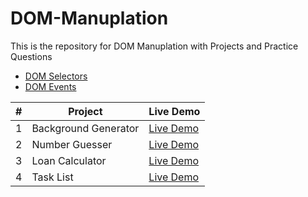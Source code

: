# DOM-Manuplation
This is the  repository for DOM Manuplation with Projects and Practice Questions
- [DOM Selectors](URL)
- [DOM Events](URL)

| #               |  Project              | Live Demo        |
| --------------- | ---------------       | ---------------  |
| 1               | Background Generator  | [Live Demo](URL) |
| 2               | Number Guesser        | [Live Demo](URL) |
| 3               | Loan Calculator       | [Live Demo](URL) |
| 4               | Task List             | [Live Demo](URL) |
